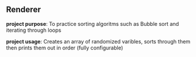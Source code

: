 <h2><strong>Renderer</strong></h2>
<p><strong>project purpose</strong>: To practice sorting algoritms such as Bubble sort and iterating through loops</p>
<p><strong>project usage</strong>: Creates an array of randomized varibles, sorts through them then prints them out in order (fully configurable)</p>
